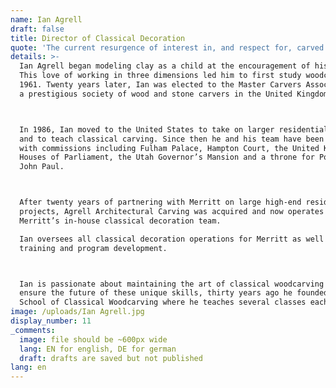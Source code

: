 ```yaml
---
name: Ian Agrell
draft: false
title: Director of Classical Decoration
quote: 'The current resurgence of interest in, and respect for, carved ornamentation is inspiring. I look forward to continuing to develop this extraordinary art.'
details: >-
  Ian Agrell began modeling clay as a child at the encouragement of his parents.
  This love of working in three dimensions led him to first study woodcarving in
  1961. Twenty years later, Ian was elected to the Master Carvers Association,
  a prestigious society of wood and stone carvers in the United Kingdom.



  In 1986, Ian moved to the United States to take on larger residential projects
  and to teach classical carving. Since then he and his team have been honored
  with commissions including Fulham Palace, Hampton Court, the United Kingdom
  Houses of Parliament, the Utah Governor’s Mansion and a throne for Pope Saint
  John Paul.



  After twenty years of partnering with Merritt on large high-end residential
  projects, Agrell Architectural Carving was acquired and now operates as
  Merritt’s in-house classical decoration team.

  Ian oversees all classical decoration operations for Merritt as well as staff
  training and program development.



  Ian is passionate about maintaining the art of classical woodcarving and to
  ensure the future of these unique skills, thirty years ago he founded the
  School of Classical Woodcarving where he teaches several classes each year.
image: /uploads/Ian Agrell.jpg
display_number: 11
_comments:
  image: file should be ~600px wide
  lang: EN for english, DE for german
  draft: drafts are saved but not published
lang: en
---
```

